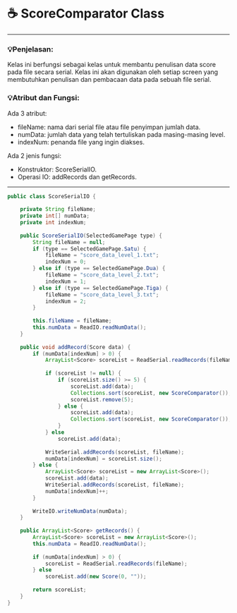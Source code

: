 # ☕️ ScoreComparator Class

****
### 💡Penjelasan:
Kelas ini berfungsi sebagai kelas untuk membantu penulisan data score pada file secara serial.
Kelas ini akan digunakan oleh setiap screen yang membutuhkan penulisan dan pembacaan data pada sebuah file serial.

### 💡Atribut dan Fungsi:
Ada 3 atribut:   
- fileName: nama dari serial file atau file penyimpan jumlah data.
- numData: jumlah data yang telah tertuliskan pada masing-masing level.
- indexNum: penanda file yang ingin diakses.

Ada 2 jenis fungsi:   
- Konstruktor: ScoreSerialIO.
- Operasi IO: addRecords dan getRecords.

****

```java
public class ScoreSerialIO {
	
	private String fileName;
	private int[] numData;
	private int indexNum;
	
	public ScoreSerialIO(SelectedGamePage type) {
		String fileName = null;
		if (type == SelectedGamePage.Satu) {
			fileName = "score_data_level_1.txt";
			indexNum = 0;
		} else if (type == SelectedGamePage.Dua) {
			fileName = "score_data_level_2.txt";
			indexNum = 1;
		} else if (type == SelectedGamePage.Tiga) {
			fileName = "score_data_level_3.txt";
			indexNum = 2;
		}
		
		this.fileName = fileName;
		this.numData = ReadIO.readNumData();
	}
	
	public void addRecord(Score data) {
		if (numData[indexNum] > 0) {
			ArrayList<Score> scoreList = ReadSerial.readRecords(fileName);
			
			if (scoreList != null) {
				if (scoreList.size() >= 5) {
					scoreList.add(data);
					Collections.sort(scoreList, new ScoreComparator());
					scoreList.remove(5);
				} else {
					scoreList.add(data);
					Collections.sort(scoreList, new ScoreComparator());
				}
			} else
				scoreList.add(data);
			
			WriteSerial.addRecords(scoreList, fileName);
			numData[indexNum] = scoreList.size();
		} else {
			ArrayList<Score> scoreList = new ArrayList<Score>();
			scoreList.add(data);
			WriteSerial.addRecords(scoreList, fileName);
			numData[indexNum]++;
		}
		
		WriteIO.writeNumData(numData);
	}
	
	public ArrayList<Score> getRecords() {
		ArrayList<Score> scoreList = new ArrayList<Score>();
		this.numData = ReadIO.readNumData();
		
		if (numData[indexNum] > 0) {
			scoreList = ReadSerial.readRecords(fileName);
		} else
			scoreList.add(new Score(0, ""));
		
		return scoreList;
	}
}
```